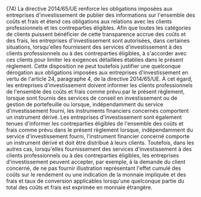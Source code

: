 (74) La directive 2014/65/UE renforce les obligations imposées aux entreprises d'investissement de publier des informations sur l'ensemble des coûts et frais et étend ces obligations aux relations avec les clients professionnels et les contreparties éligibles. Afin que toutes les catégories de clients puissent bénéficier de cette transparence accrue des coûts et des frais, les entreprises d'investissement sont autorisées, dans certaines situations, lorsqu'elles fournissent des services d'investissement à des clients professionnels ou à des contreparties éligibles, à s'accorder avec ces clients pour limiter les exigences détaillées établies dans le présent règlement. Cette disposition ne peut toutefois justifier une quelconque dérogation aux obligations imposées aux entreprises d'investissement en vertu de l'article 24, paragraphe 4, de la directive 2014/65/UE. À cet égard, les entreprises d'investissement doivent informer les clients professionnels de l'ensemble des coûts et frais comme prévu par le présent règlement, lorsque sont fournis des services de conseil en investissement ou de gestion de portefeuille ou lorsque, indépendamment du service d'investissement fourni, les instruments financiers concernés comportent un instrument dérivé. Les entreprises d'investissement sont également tenues d'informer les contreparties éligibles de l'ensemble des coûts et frais comme prévu dans le présent règlement lorsque, indépendamment du service d'investissement fourni, l'instrument financier concerné comporte un instrument dérivé et doit être distribué à leurs clients. Toutefois, dans les autres cas, lorsqu'elles fournissement des services d'investissement à des clients professionnels ou à des contreparties éligibles, les entreprises d'investissement peuvent accepter, par exemple, à la demande du client concerné, de ne pas fournir illustration représentant l'effet cumulé des coûts sur le rendement ou une indication de la monnaie impliquée et des frais et taux de conversion applicables lorsqu'une quelconque partie du total des coûts et frais est exprimée en monnaie étrangère.